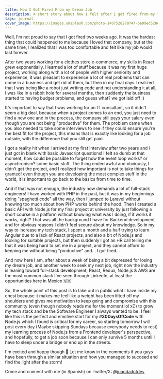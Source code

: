 ```yaml
---
title: How I Got Fired From my Dream Job
description: A short story about how I felt after I got fired from my first big job in tech industry.
tags: journal
cover_image: https://images.unsplash.com/photo-1487528278747-ba99ed528ebc?ixlib=rb-4.0.3&ixid=M3wxMjA3fDB8MHxwaG90by1wYWdlfHx8fGVufDB8fHx8fA%3D%3D&auto=format&fit=crop&w=2070&q=80
---
```


Well, I'm not proud to say that I got fired two weeks ago. It was the hardest thing that could happened to me because I loved that company, but at the same time, I realized that I was too comfortable and felt like my job would last forever.

After two years working for a clothes store e-commerce, my skills in React grew exponentially. I learned a lot of stuff because it was my first huge project, working along with a lot of people with higher seniority and experience, it was pleasant to experience a lot of real problems that can come in a business and get rid of them, but then in my final days I realized that I was being like a robot just writing code and not understanding it at all, I was like in a rabbit hole for several months, then suddenly the business started to having budget problems, and guess what? we got laid off :)

It's important to say that I was working for an IT consultant, so it didn't seem a big deal, because when a project comes to an end, you just need to find a new one and in the process, the company still pays your salary even though you are not being "productive" for them. The problem came when you also needed to take some interviews to see if they could ensure you're the best fit for the project, this means that is exactly like looking for a job outside, with the difference that you still get paid.

I got a reality hit when I arrived at my first interview after two years and I just got in blank with basic Javascript questions! I felt so dumb at that moment, how could be possible to forget how the event loop works? or asynchronism? some basic stuff. The thing ended awful and obviously, I didn't get the project, and I realized how important is not to take things for granted! even though you are developing the most complex stuff in the world, it is important to go back to the basics from time to time.

And if that was not enough, the industry now demands a lot of full-stack engineers! I have worked with PHP in the past, but it was in my beginnings doing "spaghetti code" all the way, then I jumped to Laravel without knowing too much about how PHP works behind the hood. Then I created a basic API with Node.js for my final project at university by just following a short course in a platform without knowing what was I doing, if it works it works, right? That was all the background I have for Backend development and for obvious reasons I didn't feel secure about my knowledge. So in my way to increase my tech stack, I spent a month and a half trying to learn Angular due to a lack of React projects, and also a bit of Node.js and looking for suitable projects, but then suddenly I got an HR call telling me that it was being hard to set me in a project, and they cannot afford to keeping me without being "productive" and... I got fired...

And now here I am, after about a week of being a bit depressed for losing my dream job, and another week to seek my next job, right now the industry is leaning toward full-stack development; React, Redux, Node.js & AWS are the most common stack I've seen through LinkedIn, at least the opportunities here in Mexico 🇲🇽

So, the whole point of this post is to take out in public what I have inside my chest because it makes me feel like a weight has been lifted off my shoulders and gives me motivation to keep going and compromise with this community (even though nobody reads me for the moment lol xD) to grow my tech stack and be the Software Engineer I always wanted to be. I feel like this is the perfect and emotive start for my **#30DaysOfCode** with Node.js which I found is critical for my career, so starting tomorrow I will post every day (Maybe skipping Sundays because everybody needs to rest) my learning process of Node.js from a Frontend developer's perspective, and hopefully, to get a job soon because I can only survive 5 months until I have to sleep under a bridge or end up in the streets.

I'm excited and happy though 🤩 Let me know in the comments if you guys have been through a similar situation and how you managed to succeed and find the light after the storm!

Come and connect with me (in Spanish) on Twitter/X: [@juandadotdev](https://twitter.com/juandadotdev)